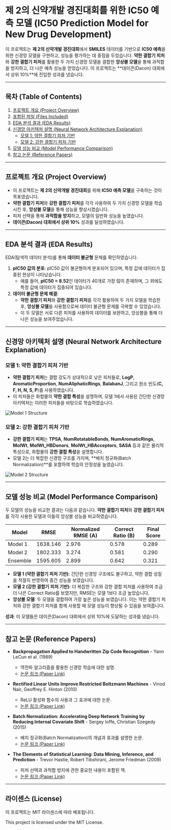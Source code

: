 # 제 2의 신약개발 경진대회를 위한 IC50 예측 모델 (IC50 Prediction Model for New Drug Development)

이 프로젝트는 **제 2의 신약개발 경진대회**에서 **SMILES** 데이터를 기반으로 **IC50 예측**을 위한 신경망 모델을 구현하고, 성능을 평가하는 데 중점을 두었습니다. **약한 결합기 피처**와 **강한 결합기 피처**를 활용한 두 가지 신경망 모델을 결합한 **앙상블 모델**을 통해 과적합을 방지하고, 더 나은 예측 성능을 얻었습니다. 이 프로젝트는 **데이콘(Dacon) 대회에서 상위 10%**에 진입한 성과를 냈습니다.

---

## 목차 (Table of Contents)
1. [프로젝트 개요 (Project Overview)](#프로젝트-개요-project-overview)
2. [포함된 파일 (Files Included)](#포함된-파일-files-included)
3. [EDA 분석 결과 (EDA Results)](#eda-분석-결과-eda-results)
4. [신경망 아키텍처 설명 (Neural Network Architecture Explanation)](#신경망-아키텍처-설명-neural-network-architecture-explanation)
   - [모델 1: 약한 결합기 피처 기반](#모델-1-약한-결합기-피처-기반)
   - [모델 2: 강한 결합기 피처 기반](#모델-2-강한-결합기-피처-기반)
5. [모델 성능 비교 (Model Performance Comparison)](#모델-성능-비교-model-performance-comparison)
6. [참고 논문 (Reference Papers)](#참고-논문-reference-papers)

---

## 프로젝트 개요 (Project Overview)

- 이 프로젝트는 **제 2의 신약개발 경진대회**를 위해 **IC50 예측 모델**을 구축하는 것이 목표였습니다.
- **약한 결합기 피처**와 **강한 결합기 피처**를 각각 사용하여 두 가지 신경망 모델을 학습시킨 후, **앙상블 모델**을 통해 성능을 향상시켰습니다.
- 피처 선택을 통해 **과적합을 방지**하고, 모델의 일반화 성능을 높였습니다.
- **데이콘(Dacon) 대회에서 상위 10%** 성과를 달성하였습니다.

---

## EDA 분석 결과 (EDA Results)

EDA(탐색적 데이터 분석)를 통해 **데이터 불균형** 문제를 확인하였습니다.

1. **pIC50 값의 분포**: pIC50 값이 불균형하게 분포되어 있으며, 특정 값에 데이터가 집중된 현상이 나타났습니다.
   - 예를 들어, **pIC50 = 8.52**인 데이터가 40개로 가장 많이 존재하며, 그 외에도 특정 값에 데이터가 집중되어 있습니다.
2. **데이터 불균형 문제 해결**:
   - **약한 결합기 피처**와 **강한 결합기 피처**를 각각 활용하여 두 가지 모델을 학습한 후, **앙상블 모델**을 사용함으로써 데이터 불균형 문제를 극복할 수 있었습니다.
   - 이 두 모델은 서로 다른 피처를 사용하여 데이터를 보완하고, 앙상블을 통해 더 나은 성능을 보여주었습니다.

---

## 신경망 아키텍처 설명 (Neural Network Architecture Explanation)

### 모델 1: 약한 결합기 피처 기반
- **약한 결합기 피처**는 결합 강도가 상대적으로 낮은 피처들로, **LogP**, **AromaticProportion**, **NumAliphaticRings**, **BalabanJ**, 그리고 원소 빈도(**C, F, H, N, S, P**)를 사용하였습니다.
- 이 피처들은 화합물의 **약한 결합 특성**을 설명하며, 모델 1에서 사용된 간단한 신경망 아키텍처는 이러한 피처들을 바탕으로 학습하였습니다.

![Model 1 Structure](./images/model_1_structure.png)

### 모델 2: 강한 결합기 피처 기반
- **강한 결합기 피처**는 **TPSA**, **NumRotatableBonds**, **NumAromaticRings**, **MolWt**, **MolWt_HBDonors**, **MolWt_HBAcceptors**, **SASA** 등과 같은 물리적 특성으로, 화합물의 **강한 결합 특성**을 설명합니다.
- 모델 2는 더 복잡한 신경망 구조를 가지며, **배치 정규화(Batch Normalization)**를 포함하여 학습의 안정성을 높였습니다.

![Model 2 Structure](./images/model_2_structure.jpeg)

---

## 모델 성능 비교 (Model Performance Comparison)

두 모델의 성능을 비교한 결과는 다음과 같습니다. **약한 결합기 피처**와 **강한 결합기 피처**를 각각 사용한 모델과 이들의 앙상블 성능을 비교하였습니다.

| Model     | RMSE        | Normalized RMSE (A) | Correct Ratio (B) | Final Score |
|-----------|-------------|---------------------|-------------------|-------------|
| Model 1   | 1638.146    | 2.976               | 0.578             | 0.289       |
| Model 2   | 1802.333    | 3.274               | 0.581             | 0.290       |
| Ensemble  | 1595.605    | 2.899               | 0.642             | 0.321       |

- **모델 1 (약한 결합기 피처 기반)**: 간단한 신경망 구조에도 불구하고, 약한 결합 성질을 적절히 반영하여 중간 성능을 보였습니다.
- **모델 2 (강한 결합기 피처 기반)**: 더 복잡한 구조와 강한 결합 피처를 사용하여 조금 더 나은 Correct Ratio를 보였지만, RMSE는 모델 1보다 조금 높았습니다.
- **앙상블 모델**: 두 모델을 결합하여 가장 높은 성능을 보였습니다. 이는 약한 결합기 피처와 강한 결합기 피처를 함께 사용할 때 모델 성능이 향상될 수 있음을 보여줍니다.

**성과**: 이 모델들은 데이콘(Dacon) 대회에서 상위 10%에 도달하는 성과를 냈습니다.

---

## 참고 논문 (Reference Papers)

- **Backpropagation Applied to Handwritten Zip Code Recognition** - Yann LeCun et al. (1989)
   - 역전파 알고리즘을 활용한 신경망 학습에 대한 설명.
   - [논문 링크 (Paper Link)](http://yann.lecun.com/exdb/publis/pdf/lecun-89e.pdf)

- **Rectified Linear Units Improve Restricted Boltzmann Machines** - Vinod Nair, Geoffrey E. Hinton (2010)
   - ReLU 활성화 함수의 사용과 그 효과에 대한 논문.
   - [논문 링크 (Paper Link)](https://www.cs.toronto.edu/~hinton/absps/reluICML.pdf)

- **Batch Normalization: Accelerating Deep Network Training by Reducing Internal Covariate Shift** - Sergey Ioffe, Christian Szegedy (2015)
   - 배치 정규화(Batch Normalization)의 개념과 효과를 설명한 논문.
   - [논문 링크 (Paper Link)](https://arxiv.org/pdf/1502.03167.pdf)

- **The Elements of Statistical Learning: Data Mining, Inference, and Prediction** - Trevor Hastie, Robert Tibshirani, Jerome Friedman (2009)
   - 피처 선택과 과적합 방지에 관한 중요한 내용이 포함된 책.
   - [논문 링크 (Paper Link)](https://web.stanford.edu/~hastie/ElemStatLearn/)

---

## 라이센스 (License)
이 프로젝트는 MIT 라이센스에 따라 배포됩니다.

This project is licensed under the MIT License.
